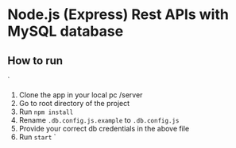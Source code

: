 # Node.js (Express) Rest APIs with MySQL database

## How to run
`
1. Clone the app in your local pc /server
2. Go to root directory of the project
3. Run ```npm install```
4. Rename ```.db.config.js.example``` to ```.db.config.js```
5. Provide your correct db credentials in the above file
6. Run ```start```
`
